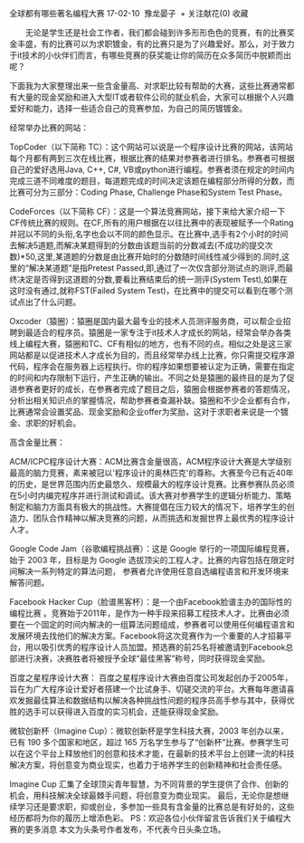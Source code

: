 全球都有哪些著名编程大赛
17-02-10  豫龙晏子  + 关注献花(0) 收藏

　　无论是学生还是社会工作者，我们都会碰到许多形形色色的竞赛，有的比赛奖金丰盛，有的比赛可以为求职镀金，有的比赛只是为了兴趣爱好。那么，对于致力于it技术的小伙伴们而言，有哪些竞赛的获奖能让你的简历在众多简历中脱颖而出呢？

下面我为大家整理出来一些含金量高、对求职比较有帮助的大赛，这些比赛通常都有大量的现金奖励和进入大型IT或者软件公司的就业机会，大家可以根据个人兴趣爱好和能力，选择一些适合自己的竞赛参加，为自己的简历镀镀金。

经常举办比赛的网站：

TopCoder（以下简称 TC）：这个网站可以说是一个程序设计比赛的网站，该网站每个月都有两到三次在线比赛，根据比赛的结果对参赛者进行排名。参赛者可根据自己的爱好选用Java, C++, C#, VB或python进行编程。参赛者须在规定的时间内完成三道不同难度的题目，每道题完成的时间决定该题在编程部分所得的分数，而比赛可分为三部分：Coding Phase, Challenge Phase和System Test Phase。

CodeForces（以下简称 CF）：这是一个算法竞赛网站，接下来给大家介绍一下CF传统比赛的规则。在CF,所有的用户根据在以往比赛中的表现被赋予一个Rating并冠以不同的头衔,名字也会以不同的颜色显示。在比赛中,选手有2个小时的时间去解决5道题,而解决某题得到的分数由该题当前的分数减去(不成功的提交次数)*50,这里,某道题的分数是由比赛开始时的分数随时间线性减少得到的.同时,这里的“解决某道题”是指Pretest Passed,即,通过了一次仅含部分测试点的测评,而最终决定是否得到这道题的分数,要看比赛结束后的统一测评(System Test),如果在这时没有通过,就称FST(Failed System Test)，在比赛中的提交可以看到在哪个测试点出了什么问题。

Oxcoder（猿圈）：猿圈是国内最大最专业的技术人员测评服务商，可以帮企业招聘到最适合的程序员。猿圈是一家专注于it技术人才成长的网站，经常会举办各类线上编程大赛，猿圈和TC、CF有相似的地方，也有不同的点。相似之处是这三家网站都是以促进技术人才成长为目的，而且经常举办线上比赛，你只需提交程序源代码，程序会在服务器上远程执行。你的程序如果想要被认定为正确，需要在指定的时间和内存限制下运行，产生正确的输出。不同之处是猿圈的最终目的是为了促进参赛者更好的成长，在参赛者完成了题目之后，猿圈会根据参赛者的答题情况，分析出相关知识点的掌握情况，帮助参赛者查漏补缺。猿圈和不少企业都有合作，比赛通常会设置奖品、现金奖励和企业offer为奖励，这对于求职者来说是一个镀金、求职的好机会。

高含金量比赛：

ACM/ICPC程序设计大赛：ACM比赛含金量很高，ACM程序设计大赛是大学级别最高的脑力竞赛，素来被冠以'程序设计的奥林匹克'的尊称。大赛至今已有近40年的历史，是世界范围内历史最悠久、规模最大的程序设计竞赛。比赛参赛队员必须在5小时内编完程序并进行测试和调试。该大赛对参赛学生的逻辑分析能力、策略制定和脑力方面具有极大的挑战性。大赛提倡在压力较大的情况下，培养学生的创造力、团队合作精神以解决竞赛的问题，从而挑选和发掘世界上最优秀的程序设计人才。

Google Code Jam（谷歌编程挑战赛）：这是 Google 举行的一项国际编程竞赛，始于 2003 年，目标是为 Google 选拔顶尖的工程人才。比赛的内容包括在限定时间解决一系列特定的算法问题， 参赛者允许使用任意自选编程语言和开发环境来解答问题。

Facebook Hacker Cup（脸谱黑客杯）：是一个由Facebook脸谱主办的国际性的编程比赛 。竞赛始于2011年，是作为一种手段来招募工程技术人才。比赛由必须要在一个固定的时间内解决的一组算法问题组成，参赛者可以使用任何编程语言和发展环境去找他们的解决方案。Facebook将这次竞赛作为一个重要的人才招募平台，用以吸引优秀的程序设计人员加盟。预选赛的前25名将被邀请到Facebook总部进行决赛，决赛胜者将被授予全球“最佳黑客”称号，同时获得现金奖励。

百度之星程序设计大赛： 百度之星程序设计大赛由百度公司发起创办于2005年，旨在为广大程序设计爱好者搭建一个比试身手、切磋交流的平台。大赛每年邀请喜欢发掘最佳算法和数据结构以解决各种挑战性问题的程序员高手参与其中，获得优胜的选手可以获得进入百度的实习机会，还能获得现金奖励。

微软创新杯（Imagine Cup）：微软创新杯是学生科技大赛，2003 年创办以来，已有 190 多个国家和地区，超过 165 万名学生参与了“创新杯”比赛。参赛学生可以在这个平台上释放他们的创意和技术才能，在最新的技术平台上创建一流的科技解决方案，将创意变为商业现实，也着力于培养学生的创新精神和社会责任感。

Imagine Cup 汇集了全球顶尖青年智慧，为不同背景的学生提供了合作、创新的机会，用科技解决全球最棘手问题，将创意变为商业现实。
最后，无论你是想继续学习还是要求职，抑或创业，多参加一些具有含金量的比赛总是有好处的，这些经历都将为你的履历上增添色彩。
PS：欢迎各位小伙伴留言告诉我们关于编程大赛的更多消息
本文为头条号作者发布，不代表今日头条立场。